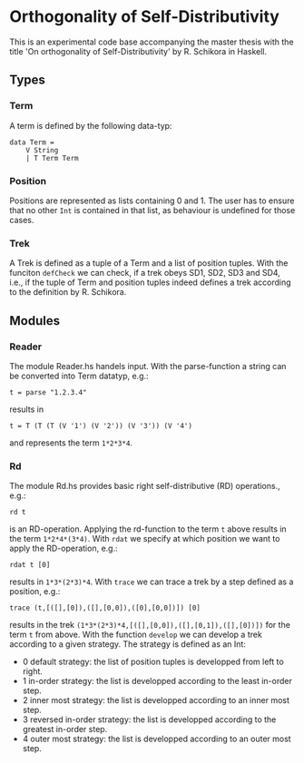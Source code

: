 # Orthogonality of Self-Distributivity

This is an experimental code base accompanying the master thesis with the title 'On orthogonality of Self-Distributivity' by R. Schikora in Haskell.

## Types

### Term

A term is defined by the following data-typ:

```
data Term = 
    V String
    | T Term Term
```

### Position

Positions are represented as lists containing 0 and 1. The user has to ensure that no other `Int` 
is contained in that list, as behaviour is undefined for those cases. 

### Trek

A Trek is defined as a tuple of a Term and a list of position tuples. With the funciton `defCheck` we can check, if a trek obeys SD1, SD2, SD3 and SD4,
i.e., if the tuple of Term and position tuples indeed defines a trek according to the definition by R. Schikora.

## Modules

### Reader

The module Reader.hs handels input. With the parse-function a string can be converted into Term datatyp, e.g.:

```
t = parse "1.2.3.4"
```

results in 

```
t = T (T (T (V '1') (V '2')) (V '3')) (V '4')
```

and represents the term `1*2*3*4`.

### Rd

The module Rd.hs provides basic right self-distributive (RD) operations., e.g.:

```
rd t
```

is an RD-operation. Applying the rd-function to the term `t` above results in the term `1*2*4*(3*4)`. With `rdat` we specify at which position we want to apply the RD-operation, e.g.:

```
rdat t [0]
```

results in `1*3*(2*3)*4`. With `trace` we can trace a trek by a step defined as a position, e.g.:

```
trace (t,[([],[0]),([],[0,0]),([0],[0,0])]) [0]
```

results in the trek `(1*3*(2*3)*4,[([],[0,0]),([],[0,1]),([],[0])])` for the term `t` from above. With the function `develop` we can develop a trek according to a given strategy. The strategy is defined as an Int:
- 0 default strategy: the list of position tuples is developped from left to right.
- 1 in-order strategy: the list is developped according to the least in-order step.
- 2 inner most strategy: the list is developped according to an inner most step.
- 3 reversed in-order strategy: the list is developped according to the greatest in-order step.
- 4 outer most strategy: the list is developped according to an outer most step.




